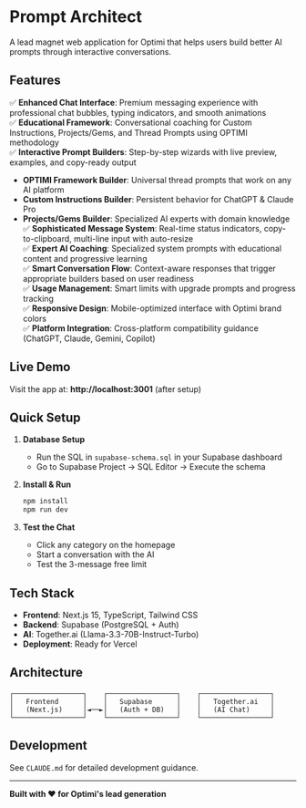 # Prompt Architect

A lead magnet web application for Optimi that helps users build better AI prompts through interactive conversations.

## Features

✅ **Enhanced Chat Interface**: Premium messaging experience with professional chat bubbles, typing indicators, and smooth animations  
✅ **Educational Framework**: Conversational coaching for Custom Instructions, Projects/Gems, and Thread Prompts using OPTIMI methodology  
✅ **Interactive Prompt Builders**: Step-by-step wizards with live preview, examples, and copy-ready output  
   - **OPTIMI Framework Builder**: Universal thread prompts that work on any AI platform
   - **Custom Instructions Builder**: Persistent behavior for ChatGPT & Claude Pro  
   - **Projects/Gems Builder**: Specialized AI experts with domain knowledge
✅ **Sophisticated Message System**: Real-time status indicators, copy-to-clipboard, multi-line input with auto-resize  
✅ **Expert AI Coaching**: Specialized system prompts with educational content and progressive learning  
✅ **Smart Conversation Flow**: Context-aware responses that trigger appropriate builders based on user readiness  
✅ **Usage Management**: Smart limits with upgrade prompts and progress tracking  
✅ **Responsive Design**: Mobile-optimized interface with Optimi brand colors  
✅ **Platform Integration**: Cross-platform compatibility guidance (ChatGPT, Claude, Gemini, Copilot)  

## Live Demo

Visit the app at: **http://localhost:3001** (after setup)

## Quick Setup

1. **Database Setup**
   - Run the SQL in `supabase-schema.sql` in your Supabase dashboard
   - Go to Supabase Project → SQL Editor → Execute the schema

2. **Install & Run**
   ```bash
   npm install
   npm run dev
   ```

3. **Test the Chat**
   - Click any category on the homepage
   - Start a conversation with the AI
   - Test the 3-message free limit

## Tech Stack

- **Frontend**: Next.js 15, TypeScript, Tailwind CSS
- **Backend**: Supabase (PostgreSQL + Auth)
- **AI**: Together.ai (Llama-3.3-70B-Instruct-Turbo)
- **Deployment**: Ready for Vercel

## Architecture

```
┌─────────────────┐    ┌─────────────────┐    ┌─────────────────┐
│   Frontend      │    │   Supabase      │    │   Together.ai   │
│   (Next.js)     │◄──►│   (Auth + DB)   │    │   (AI Chat)     │
└─────────────────┘    └─────────────────┘    └─────────────────┘
```

## Development

See `CLAUDE.md` for detailed development guidance.

---

**Built with ❤️ for Optimi's lead generation**